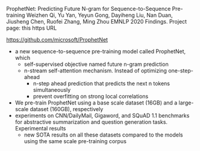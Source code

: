 ProphetNet: Predicting Future N-gram for Sequence-to-Sequence Pre-training
Weizhen Qi, Yu Yan, Yeyun Gong, Dayiheng Liu, Nan Duan, Jiusheng Chen, Ruofei Zhang, Ming Zhou
EMNLP 2020 Findings. Project page: this https URL

https://github.com/microsoft/ProphetNet

* a new sequence-to-sequence pre-training model called ProphetNet, which
  * self-supervised objective named future n-gram prediction
  * n-stream self-attention mechanism. Instead of optimizing one-step-ahead
    * n-step ahead prediction that predicts the next n tokens simultaneously
    * prevent overfitting on strong local correlations
* We pre-train ProphetNet using
  a base scale dataset (16GB) and a large-scale dataset (160GB), respectively
* experiments on CNN/DailyMail, Gigaword, and SQuAD 1.1 benchmarks for
  abstractive summarization and question generation tasks.  Experimental results
  * new SOTA results on all these datasets
    compared to the models using the same scale pre-training corpus
